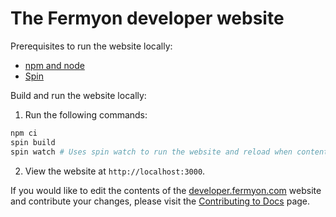 # The Fermyon developer website

Prerequisites to run the website locally:

- [npm and node](https://docs.npmjs.com/cli/v8/configuring-npm/install)
- [Spin](https://spinframework.dev/quickstart)

Build and run the website locally:

1. Run the following commands:

```bash
npm ci
spin build
spin watch # Uses spin watch to run the website and reload when content changes.
```

2. View the website at `http://localhost:3000`.

If you would like to edit the contents of the [developer.fermyon.com](https://developer.fermyon.com/) website and contribute your changes, please visit the [Contributing to Docs](https://developer.fermyon.com/common/contributing-docs) page.